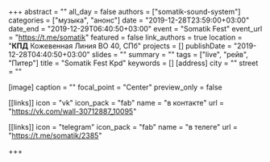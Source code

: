 +++
abstract = ""
all_day = false
authors = ["somatik-sound-system"]
categories = ["музыка", "анонс"]
date = "2019-12-28T23:59:00+03:00"
date_end = "2019-12-29T06:40:50+03:00"
event = "Somatik Fest"
event_url = "https://t.me/somatik"
featured = false
link_authors = true
location = "**КПД** Кожевенная Линия ВО 40, СПб"
projects = []
publishDate = "2019-12-28T04:40:50+03:00"
slides = ""
summary = ""
tags = ["live", "рейв", "Питер"]
title = "Somatik Fest Kpd"
keywords = []
[address]
  city = ""
  street = ""

[image]
  caption = ""
  focal_point = "Center"
  preview_only = false

[[links]]
  icon = "vk"
  icon_pack = "fab"
  name = "в контакте"
  url = "https://vk.com/wall-30712887_10095"

[[links]]
  icon = "telegram"
  icon_pack = "fab"
  name = "в телеге"
  url = "https://t.me/somatik/2385"

+++


